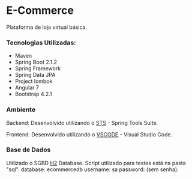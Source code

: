 # E-Commerce

Plataforma de loja virtual básica.

### Tecnologias Utilizadas:
* Maven
* Spring Boot 2.1.2
* Spring Framework
* Spring Data JPA
* Project lombok
* Angular 7
* Bootstrap 4.2.1

### Ambiente

Backend:
Desenvolvido utilizando o [STS](https://spring.io/tools/sts) - Spring Tools Suite.

Frontend:
Desenvolvido utilizando o [VSCODE](https://code.visualstudio.com/) - Visual Studio Code.

### Base de Dados
Utilizado o SGBD [H2](http://www.h2database.com/html/main.html) Database.
Script utilizado para testes está na pasta "sql".
database: ecommercedb
username: sa
password: (sem senha).
